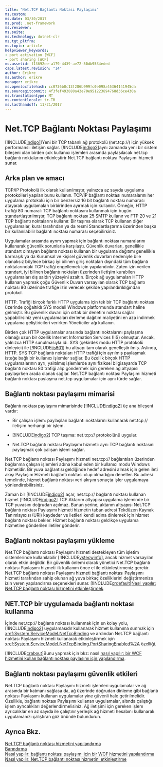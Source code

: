 ```yaml
---
title: "Net.TCP Bağlantı Noktası Paylaşımı"
ms.custom: 
ms.date: 03/30/2017
ms.prod: .net-framework
ms.reviewer: 
ms.suite: 
ms.technology: dotnet-clr
ms.tgt_pltfrm: 
ms.topic: article
helpviewer_keywords:
- port activation [WCF]
- port sharing [WCF]
ms.assetid: f13692ee-a179-4439-ae72-50db9534eded
caps.latest.revision: "14"
author: Erikre
ms.author: erikre
manager: erikre
ms.openlocfilehash: cc0736b0c13f286b999fc0e098a45364141945da
ms.sourcegitcommit: 4f3fef493080a43e70e951223894768d36ce430a
ms.translationtype: MT
ms.contentlocale: tr-TR
ms.lasthandoff: 11/21/2017
---
```

# <a name="nettcp-port-sharing"></a>Net.TCP Bağlantı Noktası Paylaşımı
[!INCLUDE[indigo1](../../../../includes/indigo1-md.md)]Yeni bir TCP tabanlı ağ protokolü (net.tcp://) için yüksek performanslı iletişim sağlar. [!INCLUDE[indigo2](../../../../includes/indigo2-md.md)]aynı zamanda yeni bir sistem bileşeni olan birden çok kullanıcı işlemleri arasında paylaşılacak net.tcp bağlantı noktalarını etkinleştirir Net.TCP bağlantı noktası Paylaşımı hizmeti sunar.  
  
## <a name="background-and-motivation"></a>Arka plan ve amacı  
 TCP/IP Protokolü ilk olarak kullanılmıştır, yalnızca az sayıda uygulama protokolleri yapılan bunu kullanın. TCP/IP bağlantı noktası numaralarını her uygulama protokolü için bir benzersiz 16 bit bağlantı noktası numarası atayarak uygulamaları birbirinden ayırmak için kullanılır. Örneğin, HTTP trafiği 80 numaralı TCP bağlantı noktasını kullanmak için bugün standartlaştırılmıştır, TCP bağlantı noktası 25 SMTP kullanır ve FTP 20 ve 21 TCP bağlantı noktalarını kullanır. Bir taşıma olarak TCP kullanan diğer uygulamalar, kural tarafından ya da resmi Standartlaştırma üzerinden başka bir kullanılabilir bağlantı noktası numarası seçebilirsiniz.  
  
 Uygulamalar arasında ayrım yapmak için bağlantı noktası numaralarını kullanarak güvenlik sorunlarla karşılaştı. Güvenlik duvarları, genellikle standart olmayan bağlantı noktası kullanan bir uygulama dağıtımı genellikle karmaşık ya da Kurumsal ve kişisel güvenlik duvarları nedeniyle bile olanaksız böylece birkaç iyi bilinen giriş noktaları dışındaki tüm bağlantı noktalarındaki TCP trafiği engellemek için yapılandırılır. Zaten izin verilen standart, iyi bilinen bağlantı noktaları üzerinden iletişim kurabilen uygulamaları dış saldırı yüzeyini azaltın. Birçok ağ uygulamaları HTTP kullanan yapmak çoğu Güvenlik Duvarı varsayılan olarak TCP bağlantı noktası 80 üzerinde trafiğe izin verecek şekilde yapılandırıldığından protokol.  
  
 HTTP. Trafiği birçok farklı HTTP uygulama için tek bir TCP bağlantı noktası üzerinde çoğaltıldı SYS modeli Windows platformunda standart haline gelmiştir. Bu güvenlik duvarı için ortak bir denetim noktası sağlar yapabilirsiniz yeni uygulamaları derleme dağıtım maliyetini en aza indirmek uygulama geliştiricileri verirken Yöneticiler ağı kullanın.  
  
 Birden çok HTTP uygulamalar arasında bağlantı noktalarını paylaşma olanağı uzun bir özellik Internet Information Services (IIS) olmuştur. Ancak, yalnızca HTTP sunulmasıyla idi. SYS (çekirdek modu HTTP protokolü dinleyici) ile [!INCLUDE[iis601](../../../../includes/iis601-md.md)] bu altyapı tam olarak genelleştirilmiş. Aslında, HTTP. SYS TCP bağlantı noktaları HTTP trafiği için ayrılmış paylaşmak isteğe bağlı bir kullanıcı işlemler sağlar. Bu özellik birçok HTTP uygulamalarının ayrı, yalıtılmış işlemlerde aynı fiziksel bilgisayarda TCP bağlantı noktası 80 trafiği alıp göndermek için gereken ağ altyapısı paylaşırken arada olanak sağlar. Net.TCP bağlantı noktası Paylaşımı hizmeti bağlantı noktası paylaşma net.tcp uygulamalar için aynı türde sağlar.  
  
## <a name="port-sharing-architecture"></a>Bağlantı noktası paylaşımı mimarisi  
 Bağlantı noktası paylaşımı mimarisinde [!INCLUDE[indigo2](../../../../includes/indigo2-md.md)] üç ana bileşeni vardır:  
  
-   Bir çalışan işlem: paylaşılan bağlantı noktalarını kullanarak net.tcp:// iletişim herhangi bir işlem.  
  
-   [!INCLUDE[indigo2](../../../../includes/indigo2-md.md)] TCP taşıma: net.tcp:// protokolünü uygular.  
  
-   Net.TCP bağlantı noktası Paylaşımı hizmeti: aynı TCP bağlantı noktasını paylaşmak çok çalışan işlemi sağlar.  
  
 Net.TCP bağlantı noktası Paylaşımı hizmeti net.tcp:// bağlantıları üzerinden bağlanma çalışan işlemleri adına kabul eden bir kullanıcı modu Windows hizmetidir. Bir yuva bağlantısı geldiğinde hedef adresini almak için gelen ileti akışı Paylaşım Hizmeti bağlantı noktası olup olmadığını denetler. Bu adresi temelinde, hizmet bağlantı noktası veri akışını sonuçta işler uygulamaya yönlendirebilirsiniz.  
  
 Zaman bir [!INCLUDE[indigo2](../../../../includes/indigo2-md.md)] açar, net.tcp:// bağlantı noktası kullanan hizmet [!INCLUDE[indigo2](../../../../includes/indigo2-md.md)] TCP Aktarım altyapısı uygulama işleminde bir TCP yuvasını doğrudan açılmaz. Bunun yerine, aktarım altyapısı Net.TCP bağlantı noktası Paylaşımı hizmeti hizmetin taban adresi Tekdüzen Kaynak Tanımlayıcısı (URI) kaydeder ve iletileri kendi adına dinlemek için hizmet bağlantı noktası bekler.  Hizmet bağlantı noktası geldikçe uygulama hizmetine gönderilen iletiler gönderir.  
  
## <a name="installing-port-sharing"></a>Bağlantı noktası paylaşımı yükleme  
 Net.TCP bağlantı noktası Paylaşımı hizmeti destekleyen tüm işletim sistemlerinde kullanılabilir [!INCLUDE[vstecwinfx](../../../../includes/vstecwinfx-md.md)], ancak hizmet varsayılan olarak etkin değildir. Bir güvenlik önlemi olarak yönetici Net.TCP bağlantı noktası Paylaşımı hizmeti ilk kullanım önce el ile etkinleştirmeniz gerekir. Net.TCP bağlantı noktası Paylaşımı hizmeti bağlantı noktası Paylaşımı hizmeti tarafından sahip olunan ağ yuva birkaç özelliklerini değiştirmenize izin veren yapılandırma seçenekleri sunar. [!INCLUDE[crdefault](../../../../includes/crdefault-md.md)][Nasıl yapılır: Net.TCP bağlantı noktası hizmetini etkinleştirmek](../../../../docs/framework/wcf/feature-details/how-to-enable-the-net-tcp-port-sharing-service.md).  
  
## <a name="using-nettcp-port-sharing-in-an-application"></a>NET.TCP bir uygulamada bağlantı noktası kullanma  
 İçinde net.tcp:// bağlantı noktası kullanmak için en kolay yolu, [!INCLUDE[indigo2](../../../../includes/indigo2-md.md)] uygulamasıdır kullanarak hizmet kullanıma sunmak için <xref:System.ServiceModel.NetTcpBinding> ve ardından Net.TCP bağlantı noktası Paylaşımı hizmeti kullanarak etkinleştirmek için <xref:System.ServiceModel.NetTcpBinding.PortSharingEnabled%2A> özelliği.  
  
 [!INCLUDE[crabout](../../../../includes/crabout-md.md)]Bunu yapmak için bkz: nasıl [nasıl yapılır: bir WCF hizmetini kullan bağlantı noktası paylaşımı için yapılandırma](../../../../docs/framework/wcf/feature-details/how-to-configure-a-wcf-service-to-use-port-sharing.md).  
  
## <a name="security-implications-of-port-sharing"></a>Bağlantı noktası paylaşımı güvenlik etkileri  
 Net.TCP bağlantı noktası Paylaşımı hizmeti işlemleri uygulamalar ve ağ arasında bir katmanı sağlasa da, ağ üzerinde doğrudan dinleme gibi bağlantı noktası Paylaşımı kullanan uygulamalar yine güvenli hale getirilmelidir. Özellikle, bağlantı noktası Paylaşımı kullanan uygulamalar, altında çalıştığı işlem ayrıcalıkları değerlendirmelisiniz. Ağ iletişimi için gereken işlem ayrıcalıklar en az sayıda ile çalıştırır yerleşik ağ hizmeti hesabını kullanarak uygulamanızı çalıştıran göz önünde bulundurun.  
  
## <a name="see-also"></a>Ayrıca Bkz.  
 [Net.TCP bağlantı noktası hizmetini yapılandırma](../../../../docs/framework/wcf/feature-details/configuring-the-net-tcp-port-sharing-service.md)  
 [Barındırma](../../../../docs/framework/wcf/feature-details/hosting.md)  
 [Nasıl yapılır: bağlantı noktası paylaşımı için bir WCF hizmetini yapılandırma](../../../../docs/framework/wcf/feature-details/how-to-configure-a-wcf-service-to-use-port-sharing.md)  
 [Nasıl yapılır: Net.TCP bağlantı noktası hizmetini etkinleştirme](../../../../docs/framework/wcf/feature-details/how-to-enable-the-net-tcp-port-sharing-service.md)
